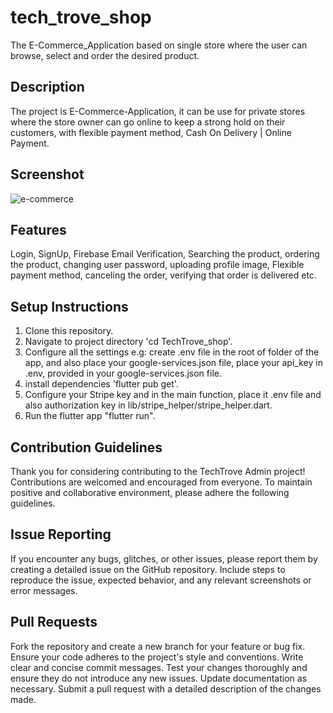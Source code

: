 # tech_trove_shop
The E-Commerce_Application based on single store where the user can browse, select and order the desired product.

## Description
The project is E-Commerce-Application, it can be use for private stores where the store owner can go online to keep a strong hold on their customers, with flexible payment method, Cash On Delivery | Online Payment.
## Screenshot
![e-commerce](https://github.com/user-attachments/assets/ddeffe99-db71-41a6-9331-3b553aa961eb)


## Features
Login, SignUp, Firebase Email Verification, Searching the product, ordering the product, changing user password, uploading profile image, Flexible payment method, canceling the order, verifying that order is delivered etc.
## Setup Instructions
1. Clone this repository.
2. Navigate to project directory 'cd TechTrove_shop'.
3. Configure all the settings e.g: create .env file in the root of folder of the app, and also place your google-services.json file, place your api_key in .env, provided in your google-services.json file.
4. install dependencies 'flutter pub get'.
5. Configure your Stripe key and in the main function, place it .env file and also authorization key in lib/stripe_helper/stripe_helper.dart.
6. Run the flutter app "flutter run".
## Contribution Guidelines
Thank you for considering contributing to the TechTrove Admin project! Contributions are welcomed and encouraged from everyone. To maintain positive and collaborative environment, please adhere the following guidelines.
## Issue Reporting
If you encounter any bugs, glitches, or other issues, please report them by creating a detailed issue on the GitHub repository. Include steps to reproduce the issue, expected behavior, and any relevant screenshots or error messages.
## Pull Requests
Fork the repository and create a new branch for your feature or bug fix. Ensure your code adheres to the project's style and conventions. Write clear and concise commit messages. Test your changes thoroughly and ensure they do not introduce any new issues. Update documentation as necessary. Submit a pull request with a detailed description of the changes made.
